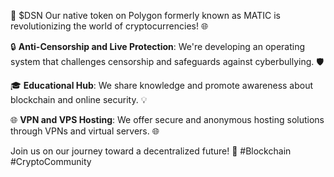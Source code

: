 🚀 $DSN Our native token on Polygon  formerly known as MATIC is revolutionizing the world of cryptocurrencies! 🌐

🔒 **Anti-Censorship and Live Protection**: We're developing an operating system that challenges censorship and safeguards against cyberbullying. 🛡️

🎓 **Educational Hub**: We share knowledge and promote awareness about blockchain and online security. 💡

🌐 **VPN and VPS Hosting**: We offer secure and anonymous hosting solutions through VPNs and virtual servers. 🌐

Join us on our journey toward a decentralized future! 🌟 #Blockchain #CryptoCommunity

